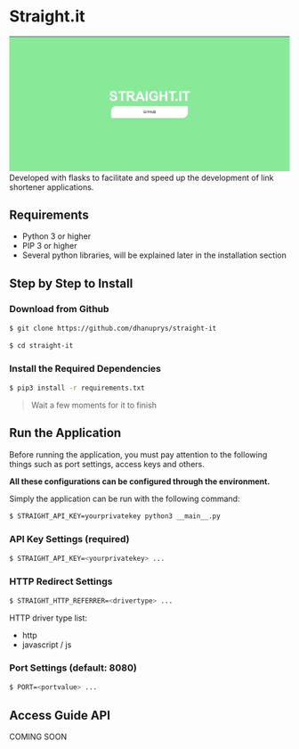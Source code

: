 # Straight.it
![logo](https://raw.githubusercontent.com/dhanuprys/arts/master/straight-it-logo.png)
Developed with flasks to facilitate and speed up the development of link shortener applications.

## Requirements
- Python 3 or higher
- PIP 3 or higher
- Several python libraries, will be explained later in the installation section

## Step by Step to Install
### Download from Github
```bash
$ git clone https://github.com/dhanuprys/straight-it
```

```bash
$ cd straight-it
```

### Install the Required Dependencies
```bash
$ pip3 install -r requirements.txt
```

> Wait a few moments for it to finish

## Run the Application
Before running the application, you must pay attention to the following things such as port settings, 
access keys and others. 

**All these configurations can be configured through the environment.**

Simply the application can be run with the following command:
```bash
$ STRAIGHT_API_KEY=yourprivatekey python3 __main__.py
```

### API Key Settings (required)
```bash
$ STRAIGHT_API_KEY=<yourprivatekey> ...
```

### HTTP Redirect Settings
```bash
$ STRAIGHT_HTTP_REFERRER=<drivertype> ...
```

HTTP driver type list:
- http
- javascript / js

### Port Settings (default: 8080)
```bash
$ PORT=<portvalue> ...
```

## Access Guide API
COMING SOON
